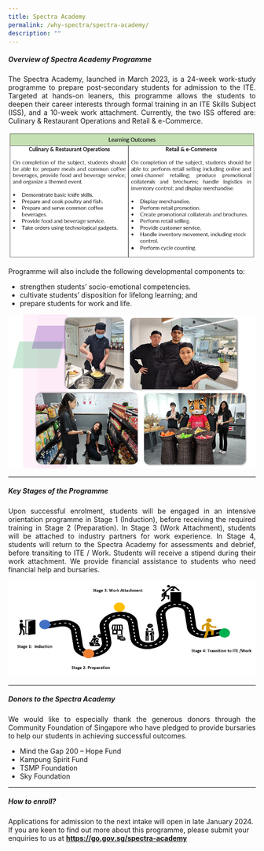 ```yaml
---
title: Spectra Academy
permalink: /why-spectra/spectra-academy/
description: ""
---
```

##### **Overview of Spectra Academy Programme**

<p align="justify">The Spectra Academy, launched in March 2023, is a 24-week work-study programme to prepare post-secondary students for admission to the ITE. Targeted at hands-on leaners, this programme allows the students to deepen their career interests through formal training in an ITE Skills Subject (ISS), and a 10-week work attachment. Currently, the two ISS offered are: Culinary &amp; Restaurant Operations and Retail &amp; e-Commerce.</p>

![](/images/sa%20programme.png)

Programme will also include the following developmental components to:
* strengthen students’ socio-emotional competencies.
* cultivate students’ disposition for lifelong learning; and
* prepare students for work and life.

![](/images/sa%20training.png)

***

##### **Key Stages of the Programme**
<p align="justify">Upon successful enrolment, students will be engaged in an intensive orientation programme in Stage 1 (Induction), before receiving the required training in Stage 2 (Preparation). In Stage 3 (Work Attachment), students will be attached to industry partners for work experience. In Stage 4, students will return to the Spectra Academy for assessments and debrief, before transiting to ITE / Work. Students will receive a stipend during their work attachment. We provide financial assistance to students who need financial help and bursaries.</p>

![](/images/sa%20pathway.png)

***

##### **Donors to the Spectra Academy**

<p align="justify">We would like to especially thank the generous donors through the Community Foundation of Singapore who have pledged to provide bursaries to help our students in achieving successful outcomes.</p>

* Mind the Gap 200 – Hope Fund
* Kampung Spirit Fund
* TSMP Foundation
* Sky Foundation

***
##### **How to enroll?**

Applications for admission to the next intake will open in late January 2024. If you are keen to find out more about this programme, please submit your enquiries to us at <a target="_blank" href="https://go.gov.sg/spectra-academy"><b> https://go.gov.sg/spectra-academy</b></a>